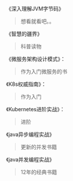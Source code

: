 《深入理解JVM字节码》

> 想看就看吧。。

《智慧的疆界》 

>  科普读物

《微服务架构设计模式》：

>  作为入门微服务的书

《K8s权威指南》：

>  作为入门

《Kubernetes进阶实战》：

>  进阶

《java异步编程实战》

> 更新的并发书籍

《java并发编程实战》

> 12年的经典书籍
